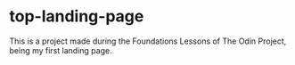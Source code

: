 # top-landing-page
This is a project made during the Foundations Lessons of The Odin Project, being my first landing page. 